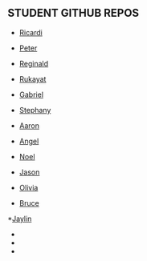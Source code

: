 ## STUDENT GITHUB REPOS

* [Ricardi](https://github.com/Ricardirich/RicardiRicheMTEC2280)

* [Peter](https://github.com/PeterCarnival/carnival_mtec2280)

* [Reginald](https://github.com/ReginaldFairley/mtec2280_test)

* [Rukayat](https://github.com/rakinola-citytech/MTEC2280_Spring2025)

* [Gabriel](https://github.com/UbiquitousGabriel/MTEC2280_GAA)

* [Stephany](https://github.com/sip227/PhysComp_Stephany)

* [Aaron](https://github.com/AaronAcc117/MTEC2280)

* [Angel](https://github.com/Angel03a/mtec2280)

* [Noel](https://github.com/Noelnova23/Noel-2280)

* [Jason](https://github.com/jbirch2002/PhysComp_Jason)

* [Olivia](https://github.com/socksandaphone/PhysComp_Olivia)

* [Bruce](https://github.com/Behlul10/Phys-Comp_Spring-2025_Behlul)

*[Jaylin](https://github.com/ayojay222/physcomp_Jaylin)

*

*

*
